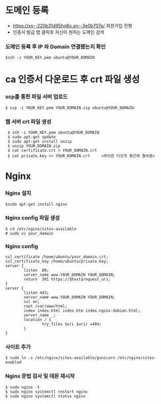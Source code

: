 # 도메인 등록
- https://xn--220b31d95hq8o.xn--3e0b707e/ 회원가입 진행
- 인증서 발급 탭 클릭후 자신이 원하는 도메인 검색
### 도메인 등록 후 IP 와 Domain 연결됐는지 확인
```
$ssh -i YOUR_KEY.pem ubuntu@YOUR_DOMAIN
```

# ca 인증서 다운로드 후 crt 파일 생성
### scp를 통한 파일 서버 업로드
```
$ scp -i YOUR_KEY.pem YOUR_DOMAIN.zip ubuntu@YOUR_DOMAIN:
```
### 웹 서버 crt 파일 생성
```
 $ ssh -i YOUR_KEY.pem ubuntu@YOUR_DOMAIN
 $ sudo apt-get update
 $ sudo apt-get install unzip
 $ unzip YOUR_DOMAIN.zip
 $ cat certificate.crt > YOUR_DOMAIN.crt
 $ cat private.key >> YOUR_DOMAIN.crt     <하이픈 다섯개 중간에 줄바꿈>
```

# Nginx
### Nginx 설치
```
$sudo apt-get install nginx
```

### Nginx config 파일 생성
```
$ cd /etc/nginx/sites-available
# sudo vi your_damain
```
### Nginx config
```
ssl_certificate /home/ubuntu/your_domain.crt;
ssl_certificate_key /home/ubuntu/private.key;
server {
        listen  80;
        server_name www.YOUR_DOMAIN YOUR_DOMAIN;
        return  301 https://$host$request_uri;
}
server {
        listen 443;
        server_name www.YOUR_DOMAIN YOUR_DOMAIN;
        ssl on;
        root /var/www/html;
        index index.html index.htm index.nginx-debian.html;
        server_name _;
        location / {
                try_files $uri $uri/ =404;
        }
}
 ```
 ### 사이트 추가
 ```
 $ sudo ln -s /etc/nginx/sites-available/gunicorn /etc/nginx/sites-enabled
 ```
 
 ### Nginx 문법 검사 및 데몬 재시작
 ```
 $ sudo nginx -t
 $ sudo nginx systemctl restart nginx
 $ sudo nginx systemctl status nginx
 ```
 
